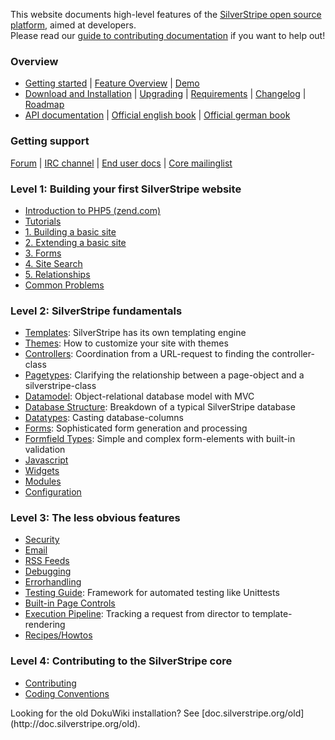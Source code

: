 This website documents high-level features of the [SilverStripe open source platform](http://www.silverstripe.org), aimed
at developers.  
Please read our [guide to contributing documentation](misc/contributing#writing-documentation) if you want to help out!

### Overview

 * [Getting started](http://silverstripe.org/getting-started/) | [Feature Overview](http://silverstripe.org/introduction/) | [Demo](http://demo.silverstripe.org/)
 * [Download and Installation](installation/) | [Upgrading](/installation/upgrading) | [Requirements](/installation/server-requirements) | [Changelog](/changelogs) | [Roadmap](http://www.silverstripe.org/roadmap/)  
 * [API documentation](http://api.silverstripe.org/current) | [Official english book](http://www.silverstripe.org/silverstripe-book) | [Official german book](http://www.silverstripe.org/das-silverstripe-buch)  


###  Getting support

[Forum](http://www.silverstripe.org/forums/) | [IRC channel](http://silverstripe.org/irc) | [End user docs](http://userhelp.silverstripe.com) | [Core mailinglist](https://groups.google.com/forum/#!forum/silverstripe-dev)


### Level 1: Building your first SilverStripe website

 * [Introduction to PHP5 (zend.com)](http://devzone.zend.com/node/view/id/627)
 *  [Tutorials](tutorials)
   * [1. Building a basic site](tutorials/1-building-a-basic-site)
   * [2. Extending a basic site](tutorials/2-extending-a-basic-site)
   * [3. Forms](tutorials/3-forms)
   * [4. Site Search](tutorials/4-site-search)
   * [5. Relationships](tutorials/5-dataobject-relationship-management)
 * [Common Problems](installation/common-problems)

### Level 2: SilverStripe fundamentals

*  [Templates](reference/templates): SilverStripe has its own templating engine
*  [Themes](topics/themes): How to customize your site with themes
*  [Controllers](topics/controller): Coordination from a URL-request to finding the controller-class
*  [Pagetypes](topics/page-types): Clarifying the relationship between a page-object and a silverstripe-class
*  [Datamodel](topics/datamodel): Object-relational database model with MVC
*  [Database Structure](reference/database-structure): Breakdown of a typical SilverStripe database
*  [Datatypes](topics/data-types): Casting database-columns
*  [Forms](topics/forms): Sophisticated form generation and processing
*  [Formfield Types](reference/form-field-types): Simple and complex form-elements with built-in validation
*  [Javascript](topics/javascript)
*  [Widgets](topics/widgets)
*  [Modules](topics/modules)
*  [Configuration](topics/configuration)

### Level 3: The less obvious features

*  [Security](topics/security)
*  [Email](topics/email)
*  [RSS Feeds](reference/rssfeed)
*  [Debugging](topics/debugging)
*  [Errorhandling](topics/error-handling)
*  [Testing Guide](topics/testing/): Framework for automated testing like Unittests
*  [Built-in Page Controls](reference/built-in-page-controls)
*  [Execution Pipeline](reference/execution-pipeline): Tracking a request from director to template-rendering
*  [Recipes/Howtos](howto/)

### Level 4: Contributing to the SilverStripe core

* [Contributing](http://www.silverstripe.org/contributing-to-silverstripe/)
* [Coding Conventions](misc/coding-conventions)

<div class="hint" markdown="1">
Looking for the old DokuWiki installation? See [doc.silverstripe.org/old](http://doc.silverstripe.org/old).
</div>